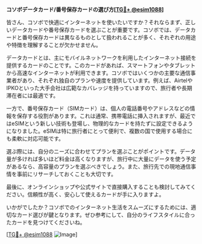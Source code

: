**コソボデータカード/番号保存カードの選び方[[TG💪+ @esim1088](https://t.me/s/esim1088)]**

皆さん、コソボで快適にインターネットを使いたいですか？それならまず、正しいデータカードや番号保存カードを選ぶことが重要です。コソボでは、データカードと番号保存カードは異なるものとして扱われることが多く、それぞれの用途や特徴を理解することが欠かせません。

データカードとは、主にモバイルネットワークを利用したインターネット接続を提供するカードのことです。このカードがあれば、スマートフォンやタブレットから高速なインターネットが利用できます。コソボではいくつかの主要な通信事業者があり、それぞれ独自のプランや速度を提供しています。例えば、AirtelやIPKOといった大手会社は広範なカバレッジを持っていますので、旅行者や長期滞在者には最適です。

一方で、番号保存カード（SIMカード）は、個人の電話番号やアドレスなどの情報を保存する役割があります。これは通常、携帯電話に挿入されますが、最近ではeSIMという新しい技術も登場し、物理的なカードを持たずに設定できるようになりました。eSIMは特に旅行者にとって便利で、複数の国で使用する場合にも柔軟に対応可能です。

選ぶ際には、自分のニーズに合わせてプランを選ぶことがポイントです。データ量が多ければ多いほど料金は高くなりますが、旅行中に大量にデータを使う予定があるなら、高容量のプランを選ぶべきでしょう。また、旅行先での現地通信事情を事前にリサーチしておくことも大切です。

最後に、オンラインショップや公式サイトで直接購入することも検討してみてください。信頼性が高く、安心して使えるカードが手に入りますよ。

いかがでしたか？コソボでのインターネット生活をスムーズにするためには、適切なカード選びが鍵となります。ぜひ参考にして、自分のライフスタイルに合ったカードを見つけてくださいね。

[[TG💪+ @esim1088](https://t.me/s/esim1088) ![Image](https://i.postimg.cc/Y0z9fWf4/image.png)]